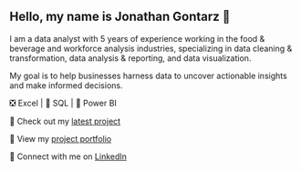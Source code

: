 ## Hello, my name is Jonathan Gontarz 👋

I am a data analyst with 5 years of experience working in the food & beverage and workforce analysis industries, specializing in data cleaning & transformation, data analysis & reporting, and data visualization.

My goal is to help businesses harness data to uncover actionable insights and make informed decisions.

❎ Excel | 🐬 SQL | 📶 Power BI

📌 Check out my [latest project](https://medium.com/@jpgontarz/power-bi-project-hr-analytics-dashboard-e942eb750ae7)

📂 View my [project portfolio](https://www.datascienceportfol.io/jpgontarz)

🤝 Connect with me on [LinkedIn](https://www.linkedin.com/in/jpgontarz/)
